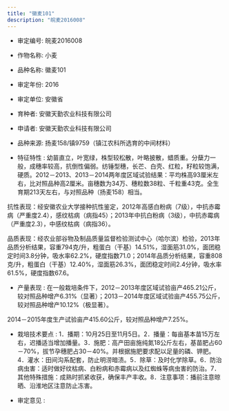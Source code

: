 ```yaml
---
title: "徽麦101"
description: "皖麦2016008"
---
```

* 审定编号:  皖麦2016008

*  作物名称:  小麦

*  品种名称:  徽麦101

*  审定年份:  2016

*  审定单位:  安徽省

* 育种者:  安徽天勤农业科技有限公司

*  申请者:  安徽天勤农业科技有限公司

*  品种来源:  扬麦158/镇9759（镇江农科所选育的中间材料）


*  特征特性 : 
幼苗直立，叶宽绿，株型较松散，叶略披散，蜡质重。分蘖力一般，成穗率较高，抗倒性偏弱。纺锤型穗，长芒、白壳、红粒，籽粒较饱满，硬质。2012－2013、2013－2014两年度区域试验结果：平均株高93厘米左右，比对照品种高2厘米。亩穗数为34万、穗粒数38粒、千粒重43克。全生育期213天左右，与对照品种（扬麦158）相当。
抗性表现：经安徽农业大学接种抗性鉴定，2012年高感白粉病（7级），中抗赤霉病（严重度2.4），感纹枯病（病指45）；2013年中抗白粉病（3级），中抗赤霉病（严重度2.3），中感纹枯病（病指36）。
品质表现：经农业部谷物及制品质量监督检验测试中心（哈尔滨）检验，2013年品质分析结果，容重794克/升，粗蛋白（干基）14.51%，湿面筋31.0%，面团稳定时间3.8分钟，吸水率62.2%，硬度指数71.0；2014年品质分析结果，容重808克/升，粗蛋白（干基）12.40%，湿面筋26.3%，面团稳定时间2.4分钟，吸水率61.5%，硬度指数67.6。

 
*  产量表现 : 
在一般栽培条件下，2012－2013年度区域试验亩产465.21公斤，较对照品种增产6.31%（显著）；2013－2014年度区域试验亩产455.75公斤，较对照品种增产10.12%（极显著）。
2014－2015年度生产试验亩产415.60公斤，较对照品种增产7.25%。


*  栽培技术要点 : 
1．播期：10月25日至11月5日。2．播量：每亩基本苗15万左右，迟播适当增加播量。3．施肥：高产田亩施纯氮18公斤左右，基苗肥占60－70%，拔节孕穗肥占30－40%。并根据施肥要求配以足量的磷、钾肥。4．灌水：田间沟系配套，防止明涝暗渍。5．除草：及时化学除草。6．防治病虫害：适时做好纹枯病、白粉病和赤霉病以及红蜘蛛等病虫害的防治。7．其他特殊措施：成熟时抓紧收获，确保丰产丰收。8．注意事项：播前注意晾晒、沿淮地区注意防止冻害。


*  审定意见 : 

